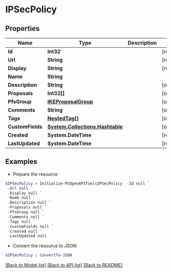 # IPSecPolicy
## Properties

Name | Type | Description | Notes
------------ | ------------- | ------------- | -------------
**Id** | **Int32** |  | [readonly] 
**Url** | **String** |  | [readonly] 
**Display** | **String** |  | [readonly] 
**Name** | **String** |  | 
**Description** | **String** |  | [optional] 
**Proposals** | **Int32[]** |  | [optional] 
**PfsGroup** | [**IKEProposalGroup**](IKEProposalGroup.md) |  | [optional] 
**Comments** | **String** |  | [optional] 
**Tags** | [**NestedTag[]**](NestedTag.md) |  | [optional] 
**CustomFields** | [**System.Collections.Hashtable**](AnyType.md) |  | [optional] 
**Created** | **System.DateTime** |  | [readonly] 
**LastUpdated** | **System.DateTime** |  | [readonly] 

## Examples

- Prepare the resource
```powershell
$IPSecPolicy = Initialize-PSOpenAPIToolsIPSecPolicy  -Id null `
 -Url null `
 -Display null `
 -Name null `
 -Description null `
 -Proposals null `
 -PfsGroup null `
 -Comments null `
 -Tags null `
 -CustomFields null `
 -Created null `
 -LastUpdated null
```

- Convert the resource to JSON
```powershell
$IPSecPolicy | ConvertTo-JSON
```

[[Back to Model list]](../README.md#documentation-for-models) [[Back to API list]](../README.md#documentation-for-api-endpoints) [[Back to README]](../README.md)

